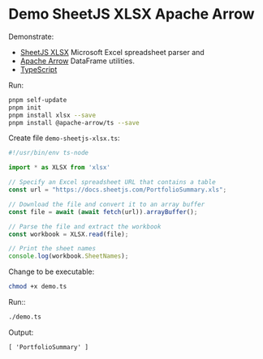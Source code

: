 # Demo SheetJS XLSX Apache Arrow

Demonstrate:
  
* [SheetJS XLSX](https://www.npmjs.com/package/xlsx) Microsoft Excel spreadsheet parser and
* [Apache Arrow](https://www.npmjs.com/package/apache-arrow) DataFrame utilities.
* [TypeScript](https://www.typescriptlang.org/) 

Run: 

```sh
pnpm self-update
pnpm init
pnpm install xlsx --save
pnpm install @apache-arrow/ts --save
```

Create file `demo-sheetjs-xlsx.ts`:

```ts
#!/usr/bin/env ts-node

import * as XLSX from 'xlsx'

// Specify an Excel spreadsheet URL that contains a table
const url = "https://docs.sheetjs.com/PortfolioSummary.xls";

// Download the file and convert it to an array buffer
const file = await (await fetch(url)).arrayBuffer();

// Parse the file and extract the workbook
const workbook = XLSX.read(file);

// Print the sheet names
console.log(workbook.SheetNames);
```

Change to be executable:

```sh
chmod +x demo.ts
```

Run::

```sh
./demo.ts
```

Output:

```stdout
[ 'PortfolioSummary' ]
```
